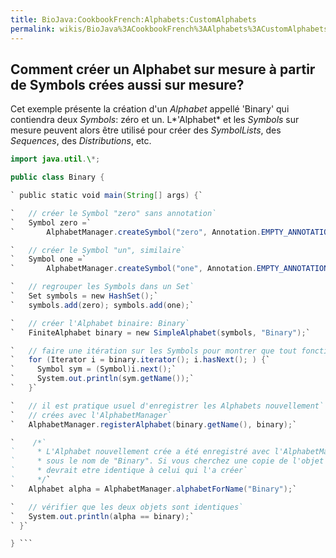 ```yaml
---
title: BioJava:CookbookFrench:Alphabets:CustomAlphabets
permalink: wikis/BioJava%3ACookbookFrench%3AAlphabets%3ACustomAlphabets
---
```


Comment créer un Alphabet sur mesure à partir de Symbols crées aussi sur mesure?
--------------------------------------------------------------------------------

Cet exemple présente la création d'un *Alphabet* appellé 'Binary' qui
contiendra deux *Symbols*: zéro et un. L*'Alphabet* et les *Symbols* sur
mesure peuvent alors être utilisé pour créer des *SymbolLists*, des
*Sequences*, des *Distributions*, etc.

```java import org.biojava.bio.symbol.\*; import org.biojava.bio.\*;
import java.util.\*;

public class Binary {

` public static void main(String[] args) {`

`   // créer le Symbol "zero" sans annotation`  
`   Symbol zero =`  
`       AlphabetManager.createSymbol("zero", Annotation.EMPTY_ANNOTATION);`

`   // créer le Symbol "un", similaire`  
`   Symbol one =`  
`       AlphabetManager.createSymbol("one", Annotation.EMPTY_ANNOTATION);`

`   // regrouper les Symbols dans un Set`  
`   Set symbols = new HashSet();`  
`   symbols.add(zero); symbols.add(one);`

`   // créer l'Alphabet binaire: Binary`  
`   FiniteAlphabet binary = new SimpleAlphabet(symbols, "Binary");`

`   // faire une itération sur les Symbols pour montrer que tout fonctionne`  
`   for (Iterator i = binary.iterator(); i.hasNext(); ) {`  
`     Symbol sym = (Symbol)i.next();`  
`     System.out.println(sym.getName());`  
`   }`

`   // il est pratique usuel d'enregistrer les Alphabets nouvellement`  
`   // crées avec l'AlphabetManager`  
`   AlphabetManager.registerAlphabet(binary.getName(), binary);`

`    /*`  
`     * L'Alphabet nouvellement crée a été enregistré avec l'AlphabetManager`  
`     * sous le nom de "Binary". Si vous cherchez une copie de l'objet avec cet alphabet, il `  
`     * devrait etre identique à celui qui l'a créer`  
`     */`  
`   Alphabet alpha = AlphabetManager.alphabetForName("Binary");`

`   // vérifier que les deux objets sont identiques`  
`   System.out.println(alpha == binary);`  
` }`

} ```
